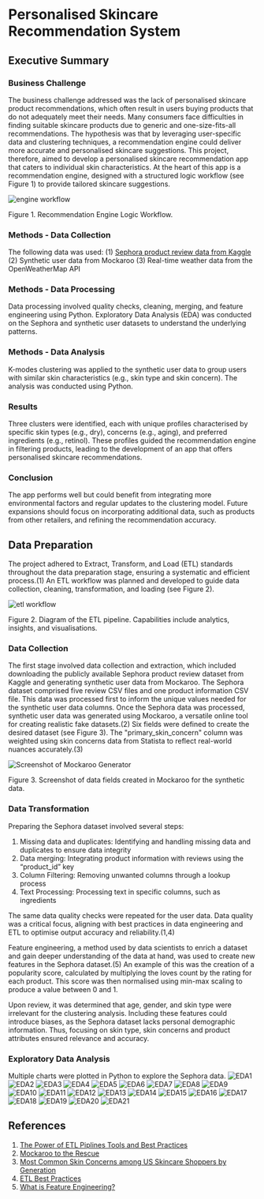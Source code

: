 # Personalised Skincare Recommendation System 

## Executive Summary
### Business Challenge
The business challenge addressed was the lack of personalised skincare product recommendations, which often result in users buying products that do not adequately meet their needs. Many consumers face difficulties in finding suitable skincare products due to generic and one-size-fits-all recommendations. The hypothesis was that by leveraging user-specific data and clustering techniques, a recommendation engine could deliver more accurate and personalised skincare suggestions. This project, therefore, aimed to develop a personalised skincare recommendation app that caters to individual skin characteristics. At the heart of this app is a recommendation engine, designed with a structured logic workflow (see Figure 1) to provide tailored skincare suggestions.

![engine workflow](assets/img/Picture1.png)

Figure 1. Recommendation Engine Logic Workflow.

### Methods - Data Collection
The following data was used:
(1)	[Sephora product review data from Kaggle](https://www.kaggle.com/datasets/nadyinky/sephora-products-and-skincare-reviews)
(2)	Synthetic user data from Mockaroo
(3)	Real-time weather data from the OpenWeatherMap API

### Methods - Data Processing
Data processing involved quality checks, cleaning, merging, and feature engineering using Python. Exploratory Data Analysis (EDA) was conducted on the Sephora and synthetic user datasets to understand the underlying patterns.

### Methods - Data Analysis
K-modes clustering was applied to the synthetic user data to group users with similar skin characteristics (e.g., skin type and skin concern). The analysis was conducted using Python.

### Results
Three clusters were identified, each with unique profiles characterised by specific skin types (e.g., dry), concerns (e.g., aging), and preferred ingredients (e.g., retinol). These profiles guided the recommendation engine in filtering products, leading to the development of an app that offers personalised skincare recommendations.

### Conclusion
The app performs well but could benefit from integrating more environmental factors and regular updates to the clustering model. Future expansions should focus on incorporating additional data, such as products from other retailers, and refining the recommendation accuracy.

##  Data Preparation
The project adhered to Extract, Transform, and Load (ETL) standards throughout the data preparation stage, ensuring a systematic and efficient process.(1) An ETL workflow was planned and developed to guide data collection, cleaning, transformation, and loading (see Figure 2).

![etl workflow](assets/img/Picture2.png)

Figure 2. Diagram of the ETL pipeline. Capabilities include analytics, insights, and visualisations.

### Data Collection

The first stage involved data collection and extraction, which included downloading the publicly available Sephora product review dataset from Kaggle and generating synthetic user data from Mockaroo. The Sephora dataset comprised five review CSV files and one product information CSV file. This data was processed first to inform the unique values needed for the synthetic user data columns. Once the Sephora data was processed, synthetic user data was generated using Mockaroo, a versatile online tool for creating realistic fake datasets.(2) Six fields were defined to create the desired dataset (see Figure 3). The "primary_skin_concern" column was weighted using skin concerns data from Statista to reflect real-world nuances accurately.(3)

![Screenshot of Mockaroo Generator](assets/img/Picture3.png)

Figure 3. Screenshot of data fields created in Mockaroo for the synthetic data.

### Data Transformation
Preparing the Sephora dataset involved several steps:
1.	Missing data and duplicates: Identifying and handling missing data and duplicates to ensure data integrity
2.	Data merging: Integrating product information with reviews using the “product_id” key
3.	Column Filtering: Removing unwanted columns through a lookup process
4.	Text Processing: Processing text in specific columns, such as ingredients

The same data quality checks were repeated for the user data. Data quality was a critical focus, aligning with best practices in data engineering and ETL to optimise output accuracy and reliability.(1,4) 

Feature engineering, a method used by data scientists to enrich a dataset and gain deeper understanding of the data at hand, was used to create new features in the Sephora dataset.(5) An example of this was the creation of a popularity score, calculated by multiplying the loves count by the rating for each product. This score was then normalised using min-max scaling to produce a value between 0 and 1.

Upon review, it was determined that age, gender, and skin type were irrelevant for the clustering analysis. Including these features could introduce biases, as the Sephora dataset lacks personal demographic information. Thus, focusing on skin type, skin concerns and product attributes ensured relevance and accuracy.

### Exploratory Data Analysis
Multiple charts were plotted in Python to explore the Sephora data.
![EDA1](assets/img/img1.png)
![EDA2](assets/img/img2.png)
![EDA3](assets/img/img3.png)
![EDA4](assets/img/img4.png)
![EDA5](assets/img/img5.png)
![EDA6](assets/img/img6.png)
![EDA7](assets/img/img7.png)
![EDA8](assets/img/img8.png)
![EDA9](assets/img/img9.png)
![EDA10](assets/img/img10.png)
![EDA11](assets/img/img11.png)
![EDA12](assets/img/img12.png)
![EDA13](assets/img/img13.png)
![EDA14](assets/img/img14.png)
![EDA15](assets/img/img15.png)
![EDA16](assets/img/img16.png)
![EDA17](assets/img/img17.png)
![EDA18](assets/img/img18.png)
![EDA19](assets/img/img19.png)
![EDA20](assets/img/img20.png)
![EDA21](assets/img/img21.png)

## References
1. [The Power of ETL Piplines Tools and Best Practices](https://medium.com/@xhackfuel/the-power-of-etl-pipelines-tools-and-best-practices-e419688882b8)
2. [Mockaroo to the Rescue](https://plgah.medium.com/need-synthetic-data-mockaroo-to-the-rescue-e9c8159b0d9f)
3. [Most Common Skin Concerns among US Skincare Shoppers by Generation](https://www.statista.com/statistics/1334325/most-common-skin-concerns-among-us-skin-care-shoppers-by-generation/)
4. [ETL Best Practices](https://www.precisely.com/blog/big-data/etl-best-practices)
5. [What is Feature Engineering?](https://towardsdatascience.com/what-is-feature-engineering-bfd25b2b26b2)
